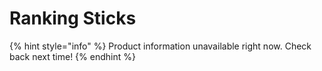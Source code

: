 # Ranking Sticks

{% hint style="info" %}
Product information unavailable right now. Check back next time!
{% endhint %}

